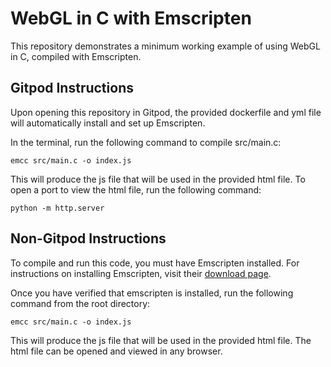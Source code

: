 # WebGL in C with Emscripten
This repository demonstrates a minimum working example of using WebGL in C, compiled with Emscripten. 

## Gitpod Instructions

Upon opening this repository in Gitpod, the provided dockerfile and yml file will automatically install and set up Emscripten. 

In the terminal, run the following command to compile src/main.c:

    emcc src/main.c -o index.js

This will produce the js file that will be used in the provided html file. To open a port to view the html file, run the following command:
    
    python -m http.server

## Non-Gitpod Instructions

To compile and run this code, you must have Emscripten installed. For instructions on installing Emscripten, visit their [download page](https://emscripten.org/docs/getting_started/downloads.html).

Once you have verified that emscripten is installed, run the following command from the root directory:

    emcc src/main.c -o index.js

This will produce the js file that will be used in the provided html file. The html file can be opened and viewed in any browser.